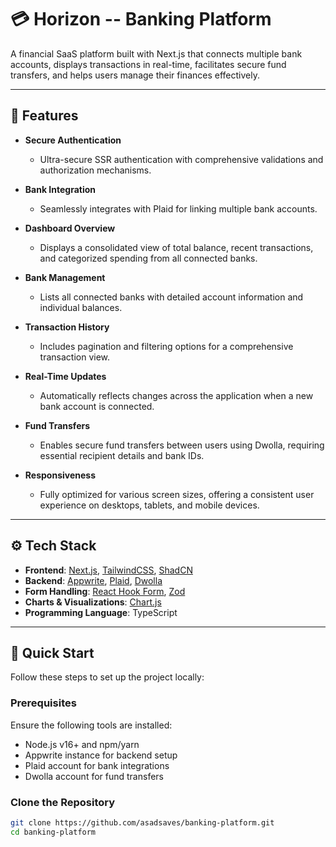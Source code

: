 # 💳 Horizon -- Banking Platform

A financial SaaS platform built with Next.js that connects multiple bank accounts, displays transactions in real-time, facilitates secure fund transfers, and helps users manage their finances effectively.

---

## 🌟 Features

- **Secure Authentication**
  - Ultra-secure SSR authentication with comprehensive validations and authorization mechanisms.

- **Bank Integration**
  - Seamlessly integrates with Plaid for linking multiple bank accounts.

- **Dashboard Overview**
  - Displays a consolidated view of total balance, recent transactions, and categorized spending from all connected banks.

- **Bank Management**
  - Lists all connected banks with detailed account information and individual balances.

- **Transaction History**
  - Includes pagination and filtering options for a comprehensive transaction view.

- **Real-Time Updates**
  - Automatically reflects changes across the application when a new bank account is connected.

- **Fund Transfers**
  - Enables secure fund transfers between users using Dwolla, requiring essential recipient details and bank IDs.

- **Responsiveness**
  - Fully optimized for various screen sizes, offering a consistent user experience on desktops, tablets, and mobile devices.

---

## ⚙️ Tech Stack

- **Frontend**: [Next.js](https://nextjs.org/), [TailwindCSS](https://tailwindcss.com/), [ShadCN](https://shadcn.dev/)
- **Backend**: [Appwrite](https://appwrite.io/), [Plaid](https://plaid.com/), [Dwolla](https://www.dwolla.com/)
- **Form Handling**: [React Hook Form](https://react-hook-form.com/), [Zod](https://zod.dev/)
- **Charts & Visualizations**: [Chart.js](https://www.chartjs.org/)
- **Programming Language**: TypeScript

---

## 🚀 Quick Start

Follow these steps to set up the project locally:

### Prerequisites

Ensure the following tools are installed:
- Node.js v16+ and npm/yarn
- Appwrite instance for backend setup
- Plaid account for bank integrations
- Dwolla account for fund transfers

### Clone the Repository
```bash
git clone https://github.com/asadsaves/banking-platform.git
cd banking-platform
